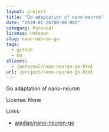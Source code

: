 ```yaml
---
layout: project
title: "Go adaptation of nano-neuron"
date: "2020-01-26T00:00:00Z"
category: Personal
license: Unknown
slug: nano-neuron-go
tags:
  - github
  - Go
aliases:
  - /personal/nano-neuron-go.html
url: /project/nano-neuron-go.html
---
```


Go adaptation of nano-neuron

License: None

Links:

* [aquilax/nano-neuron-go](https://github.com/aquilax/nano-neuron-go)
